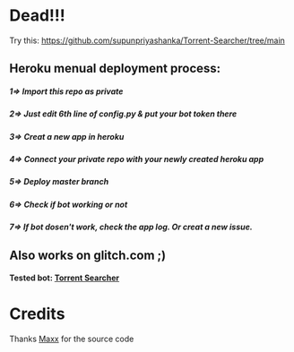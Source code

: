 # Dead!!!
Try this: https://github.com/supunpriyashanka/Torrent-Searcher/tree/main

## Heroku menual deployment process:
##### 1=> Import this repo as private
##### 2=> Just edit 6th line of config.py & put your bot token there
##### 3=> Creat a new app in heroku
##### 4=> Connect your private repo with your newly created heroku app
##### 5=> Deploy master branch
##### 6=> Check if bot working or not
##### 7=> If bot dosen't work, check the app log. Or creat a new issue.


## Also works on glitch.com ;)
#### Tested bot: [Torrent Searcher](http://t.me/Torrect_SercherBot)


# Credits
Thanks [Maxx](https://t.me/MaxxRiderz) for the source code
